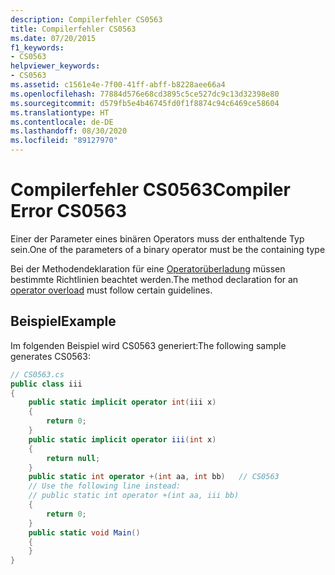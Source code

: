 ```yaml
---
description: Compilerfehler CS0563
title: Compilerfehler CS0563
ms.date: 07/20/2015
f1_keywords:
- CS0563
helpviewer_keywords:
- CS0563
ms.assetid: c1561e4e-7f00-41ff-abff-b8228aee66a4
ms.openlocfilehash: 77884d576e68cd3895c5ce527dc9c13d32398e80
ms.sourcegitcommit: d579fb5e4b46745fd0f1f8874c94c6469ce58604
ms.translationtype: HT
ms.contentlocale: de-DE
ms.lasthandoff: 08/30/2020
ms.locfileid: "89127970"
---
```

# <a name="compiler-error-cs0563"></a><span data-ttu-id="6c94e-103">Compilerfehler CS0563</span><span class="sxs-lookup"><span data-stu-id="6c94e-103">Compiler Error CS0563</span></span>
<span data-ttu-id="6c94e-104">Einer der Parameter eines binären Operators muss der enthaltende Typ sein.</span><span class="sxs-lookup"><span data-stu-id="6c94e-104">One of the parameters of a binary operator must be the containing type</span></span>  
  
<span data-ttu-id="6c94e-105">Bei der Methodendeklaration für eine [Operatorüberladung](../operators/operator-overloading.md) müssen bestimmte Richtlinien beachtet werden.</span><span class="sxs-lookup"><span data-stu-id="6c94e-105">The method declaration for an [operator overload](../operators/operator-overloading.md) must follow certain guidelines.</span></span>  
  
## <a name="example"></a><span data-ttu-id="6c94e-106">Beispiel</span><span class="sxs-lookup"><span data-stu-id="6c94e-106">Example</span></span>  
 <span data-ttu-id="6c94e-107">Im folgenden Beispiel wird CS0563 generiert:</span><span class="sxs-lookup"><span data-stu-id="6c94e-107">The following sample generates CS0563:</span></span>  
  
```csharp  
// CS0563.cs  
public class iii  
{  
    public static implicit operator int(iii x)  
    {  
        return 0;  
    }  
    public static implicit operator iii(int x)  
    {  
        return null;  
    }  
    public static int operator +(int aa, int bb)   // CS0563
    // Use the following line instead:  
    // public static int operator +(int aa, iii bb)
    {  
        return 0;  
    }  
    public static void Main()  
    {  
    }  
}  
```
